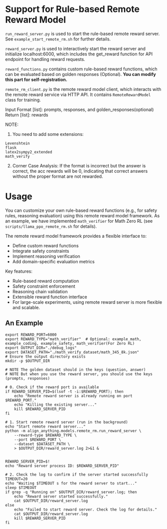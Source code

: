 # Support for Rule-based Remote Reward Model

`run_reward_server.py` is used to start the rule-based remote reward server. See `example_start_remote_rm.sh` for further details.

`reward_server.py` is used to interactively start the reward server and initialize localhost:6000, which includes the get_reward function for API endpoint for handling reward requests.

`reward_functions.py` contains custom rule-based reward functions, which can be evaluated based on golden responses (Optional). **You can modify this part for self-registration.**

`remote_rm_client.py` is the remote reward model client, which interacts with the remote reward service via HTTP API. It contains `RemoteRewardModel` class for training.

Input Format [list]: prompts, responses, and golden_responses(optional)
Return [list]: rewards 

NOTE: 
1. You need to add some extensions:
```
Levenshtein
flask
latex2sympy2_extended
math_verify
```

2. Corner Case Analysis: If the format is incorrect but the answer is correct, the acc rewards will be 0, indicating that correct answers without the proper format are not rewarded.

# Usage

You can customize your own rule-based reward functions (e.g., for safety rules, reasoning evaluation) using this remote reward model framework. As an example, we have implemented `math_verifier` for Math Zero RL (see `scripts/llama_ppo_remote_rm.sh` for details).

The remote reward model framework provides a flexible interface to:
- Define custom reward functions
- Integrate safety constraints
- Implement reasoning verification
- Add domain-specific evaluation metrics

Key features:
- Rule-based reward computation
- Safety constraint enforcement
- Reasoning chain validation
- Extensible reward function interface
- For large-scale experiments, using remote reward server is more flexible and scalable.

## An Example

```
export REWARD_PORT=6000
export REWARD_TYPE="math_verifier"  # Optional: example_math, example_coding, example_safety, math_verifier(For Zero RL)
export OUTPUT_DIR="./debug_logs"
export DATASET_PATH="./math_verify_dataset/math_345_8k.json"
# Ensure the output directory exists
mkdir -p $OUTPUT_DIR

# NOTE The golden dataset should in the keys (question, answer)
# NOTE But when you use the reward server, you should use the keys (prompts, responses)

# 0. Check if the reward port is available
if REWARD_SERVER_PID=$(lsof -t -i:$REWARD_PORT); then
    echo "Remote reward server is already running on port $REWARD_PORT."
    echo "Killing the existing server..."
    kill $REWARD_SERVER_PID
fi

# 1. Start remote reward server (run in the background)
echo "Start remote reward server..."
python -m align_anything.models.remote_rm.run_reward_server \
    --reward-type $REWARD_TYPE \
    --port $REWARD_PORT \
    --dataset $DATASET_PATH \
    > $OUTPUT_DIR/reward_server.log 2>&1 &


REWARD_SERVER_PID=$!
echo "Reward server process ID: $REWARD_SERVER_PID"

# 2. Check the log to confirm if the server started successfully
TIMEOUT=20
echo "Waiting $TIMEOUT s for the reward server to start..."
sleep $TIMEOUT  
if grep -q "Running on" $OUTPUT_DIR/reward_server.log; then
    echo "Reward server started successfully."
    cat $OUTPUT_DIR/reward_server.log
else
    echo "Failed to start reward server. Check the log for details."
    cat $OUTPUT_DIR/reward_server.log
    kill $REWARD_SERVER_PID
fi

```
